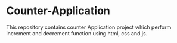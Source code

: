# Counter-Application
This repository contains counter Application project which perform increment and decrement function using html, css and js.


